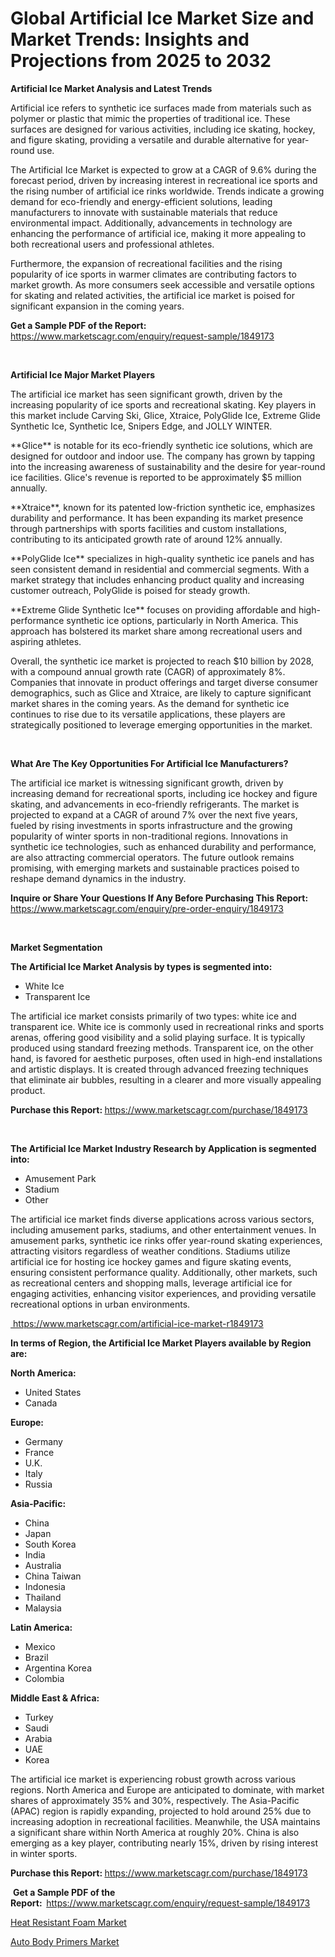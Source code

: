 <p><h1>Global Artificial Ice Market Size and Market Trends: Insights and Projections from 2025 to 2032</h1></p><p><strong>Artificial Ice Market Analysis and Latest Trends</strong></p>
<p><p>Artificial ice refers to synthetic ice surfaces made from materials such as polymer or plastic that mimic the properties of traditional ice. These surfaces are designed for various activities, including ice skating, hockey, and figure skating, providing a versatile and durable alternative for year-round use. </p><p>The Artificial Ice Market is expected to grow at a CAGR of 9.6% during the forecast period, driven by increasing interest in recreational ice sports and the rising number of artificial ice rinks worldwide. Trends indicate a growing demand for eco-friendly and energy-efficient solutions, leading manufacturers to innovate with sustainable materials that reduce environmental impact. Additionally, advancements in technology are enhancing the performance of artificial ice, making it more appealing to both recreational users and professional athletes. </p><p>Furthermore, the expansion of recreational facilities and the rising popularity of ice sports in warmer climates are contributing factors to market growth. As more consumers seek accessible and versatile options for skating and related activities, the artificial ice market is poised for significant expansion in the coming years.</p></p>
<p><strong>Get a Sample PDF of the Report:&nbsp;</strong> <a href="https://www.marketscagr.com/enquiry/request-sample/1849173?utm_campaign=1869&utm_medium=2&utm_source=Github&utm_content=ia&utm_term=02042025&utm_id=artificial-ice">https://www.marketscagr.com/enquiry/request-sample/1849173</a></p>
<p>&nbsp;</p>
<p><strong>Artificial Ice Major Market Players</strong></p>
<p><p>The artificial ice market has seen significant growth, driven by the increasing popularity of ice sports and recreational skating. Key players in this market include Carving Ski, Glice, Xtraice, PolyGlide Ice, Extreme Glide Synthetic Ice, Synthetic Ice, Snipers Edge, and JOLLY WINTER.</p><p>**Glice** is notable for its eco-friendly synthetic ice solutions, which are designed for outdoor and indoor use. The company has grown by tapping into the increasing awareness of sustainability and the desire for year-round ice facilities. Glice's revenue is reported to be approximately $5 million annually.</p><p>**Xtraice**, known for its patented low-friction synthetic ice, emphasizes durability and performance. It has been expanding its market presence through partnerships with sports facilities and custom installations, contributing to its anticipated growth rate of around 12% annually. </p><p>**PolyGlide Ice** specializes in high-quality synthetic ice panels and has seen consistent demand in residential and commercial segments. With a market strategy that includes enhancing product quality and increasing customer outreach, PolyGlide is poised for steady growth.</p><p>**Extreme Glide Synthetic Ice** focuses on providing affordable and high-performance synthetic ice options, particularly in North America. This approach has bolstered its market share among recreational users and aspiring athletes.</p><p>Overall, the synthetic ice market is projected to reach $10 billion by 2028, with a compound annual growth rate (CAGR) of approximately 8%. Companies that innovate in product offerings and target diverse consumer demographics, such as Glice and Xtraice, are likely to capture significant market shares in the coming years. As the demand for synthetic ice continues to rise due to its versatile applications, these players are strategically positioned to leverage emerging opportunities in the market.</p></p>
<p>&nbsp;</p>
<p><strong>What Are The Key Opportunities For Artificial Ice Manufacturers?</strong></p>
<p><p>The artificial ice market is witnessing significant growth, driven by increasing demand for recreational sports, including ice hockey and figure skating, and advancements in eco-friendly refrigerants. The market is projected to expand at a CAGR of around 7% over the next five years, fueled by rising investments in sports infrastructure and the growing popularity of winter sports in non-traditional regions. Innovations in synthetic ice technologies, such as enhanced durability and performance, are also attracting commercial operators. The future outlook remains promising, with emerging markets and sustainable practices poised to reshape demand dynamics in the industry.</p></p>
<p><strong>Inquire or Share Your Questions If Any Before Purchasing This Report:</strong> <a href="https://www.marketscagr.com/enquiry/pre-order-enquiry/1849173?utm_campaign=1869&utm_medium=2&utm_source=Github&utm_content=ia&utm_term=02042025&utm_id=artificial-ice">https://www.marketscagr.com/enquiry/pre-order-enquiry/1849173</a></p>
<p>&nbsp;</p>
<p><strong>Market Segmentation</strong></p>
<p><strong>The Artificial Ice Market Analysis by types is segmented into:</strong></p>
<p><ul><li>White Ice</li><li>Transparent Ice</li></ul></p>
<p><p>The artificial ice market consists primarily of two types: white ice and transparent ice. White ice is commonly used in recreational rinks and sports arenas, offering good visibility and a solid playing surface. It is typically produced using standard freezing methods. Transparent ice, on the other hand, is favored for aesthetic purposes, often used in high-end installations and artistic displays. It is created through advanced freezing techniques that eliminate air bubbles, resulting in a clearer and more visually appealing product.</p></p>
<p><strong>Purchase this Report:&nbsp;</strong><a href="https://www.marketscagr.com/purchase/1849173?utm_campaign=1869&utm_medium=2&utm_source=Github&utm_content=ia&utm_term=02042025&utm_id=artificial-ice">https://www.marketscagr.com/purchase/1849173</a></p>
<p>&nbsp;</p>
<p><strong>The Artificial Ice Market Industry Research by Application is segmented into:</strong></p>
<p><ul><li>Amusement Park</li><li>Stadium</li><li>Other</li></ul></p>
<p><p>The artificial ice market finds diverse applications across various sectors, including amusement parks, stadiums, and other entertainment venues. In amusement parks, synthetic ice rinks offer year-round skating experiences, attracting visitors regardless of weather conditions. Stadiums utilize artificial ice for hosting ice hockey games and figure skating events, ensuring consistent performance quality. Additionally, other markets, such as recreational centers and shopping malls, leverage artificial ice for engaging activities, enhancing visitor experiences, and providing versatile recreational options in urban environments.</p></p>
<p><a href="https://www.marketscagr.com/artificial-ice-market-r1849173?utm_campaign=1869&utm_medium=2&utm_source=Github&utm_content=ia&utm_term=02042025&utm_id=artificial-ice">&nbsp;https://www.marketscagr.com/artificial-ice-market-r1849173</a></p>
<p><strong>In terms of Region, the Artificial Ice Market Players available by Region are:</strong></p>
<p>
    <p> <strong> North America: </strong>
        <ul>
            <li>United States</li>
            <li>Canada</li>
        </ul>
        </p> 
    <p> <strong> Europe: </strong>
        <ul>
            <li>Germany</li>
            <li>France</li>
            <li>U.K.</li>
            <li>Italy</li>
            <li>Russia</li>
        </ul>
        </p> 
    <p> <strong> Asia-Pacific: </strong>
        <ul>
            <li>China</li>
            <li>Japan</li>
            <li>South Korea</li>
            <li>India</li>
            <li>Australia</li>
            <li>China Taiwan</li>
            <li>Indonesia</li>
            <li>Thailand</li>
            <li>Malaysia</li>
        </ul>
        </p> 
    <p> <strong> Latin America: </strong>
        <ul>
            <li>Mexico</li>
            <li>Brazil</li>
            <li>Argentina Korea</li>
            <li>Colombia</li>
        </ul>
        </p> 
    <p> <strong> Middle East & Africa: </strong>
        <ul>
            <li>Turkey</li>
            <li>Saudi</li>
            <li>Arabia</li>
            <li>UAE</li>
            <li>Korea</li>
        </ul>
    </p>
    </p>
<p><p>The artificial ice market is experiencing robust growth across various regions. North America and Europe are anticipated to dominate, with market shares of approximately 35% and 30%, respectively. The Asia-Pacific (APAC) region is rapidly expanding, projected to hold around 25% due to increasing adoption in recreational facilities. Meanwhile, the USA maintains a significant share within North America at roughly 20%. China is also emerging as a key player, contributing nearly 15%, driven by rising interest in winter sports.</p></p>
<p><strong>Purchase this Report: </strong><a href="https://www.marketscagr.com/purchase/1849173?utm_campaign=1869&utm_medium=2&utm_source=Github&utm_content=ia&utm_term=02042025&utm_id=artificial-ice">https://www.marketscagr.com/purchase/1849173</a></p>
<p>&nbsp;<strong>Get a Sample PDF of the Report:&nbsp;&nbsp;</strong><a href="https://www.marketscagr.com/enquiry/request-sample/1849173?utm_campaign=1869&utm_medium=2&utm_source=Github&utm_content=ia&utm_term=02042025&utm_id=artificial-ice">https://www.marketscagr.com/enquiry/request-sample/1849173</a></p>
<p><strong></strong></p>
<p><p><a href="https://github.com/ekerswenzlb0/Market-Research-Report-List-1/blob/main/heat-resistant-foam-market.md?utm_campaign=1869&utm_medium=2&utm_source=Github&utm_content=ia&utm_term=02042025&utm_id=artificial-ice">Heat Resistant Foam Market</a></p><p><a href="https://github.com/CliffMedina6/Market-Research-Report-List-7/blob/main/auto-body-primers-market.md?utm_campaign=1869&utm_medium=2&utm_source=Github&utm_content=ia&utm_term=02042025&utm_id=artificial-ice">Auto Body Primers Market</a></p></p>
